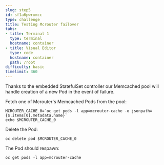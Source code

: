 ```yaml
---
slug: step5
id: sf1a6pwrxmcc
type: challenge
title: Testing Mcrouter failover
tabs:
- title: Terminal 1
  type: terminal
  hostname: container
- title: Visual Editor
  type: code
  hostname: container
  path: /root
difficulty: basic
timelimit: 360
---
```

Thanks to the embedded StatefulSet controller our Memcached pool will handle creation of a new Pod in the event of failure.

Fetch one of Mcrouter's Memcached Pods from the pool:

```
MCROUTER_CACHE_0=`oc get pods -l app=mcrouter-cache -o jsonpath={$.items[0].metadata.name}`
echo $MCROUTER_CACHE_0
```


Delete the Pod:

```
oc delete pod $MCROUTER_CACHE_0
```

The Pod should respawn:

```
oc get pods -l app=mcrouter-cache
```
